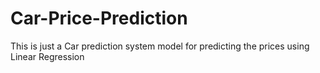 # Car-Price-Prediction
This is just a Car prediction system model for predicting the prices using Linear Regression 
